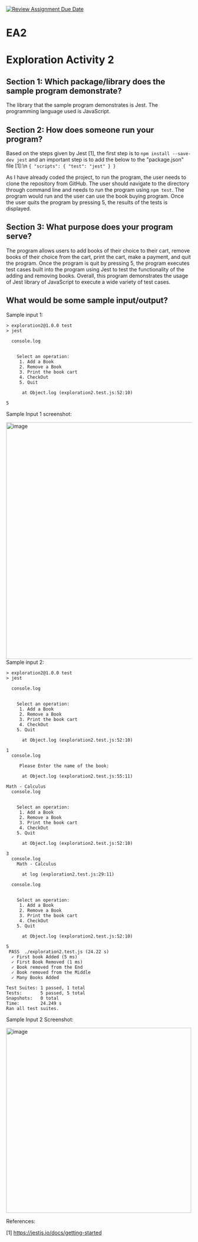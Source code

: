 [![Review Assignment Due Date](https://classroom.github.com/assets/deadline-readme-button-24ddc0f5d75046c5622901739e7c5dd533143b0c8e959d652212380cedb1ea36.svg)](https://classroom.github.com/a/RPDAFNpj)
# EA2

# Exploration Activity 2

## Section 1: Which package/library does the sample program demonstrate?
The library that the sample program demonstrates is Jest. The programming language used is JavaScript.

## Section 2: How does someone run your program?
Based on the steps given by Jest [1], the first step is to `npm install --save-dev jest` and an important step is to add the below to the "package.json" file [1]:\n
`{
  "scripts": {
    "test": "jest"
  }
}`

As I have already coded the project, to run the program, the user needs to clone the repository from GitHub. The user should navigate to the directory through command line and needs to run the program using `npm test`. The program would run and the user can use the book buying program. Once the user quits the program by pressing 5, the results of the tests is displayed.

## Section 3: What purpose does your program serve?
The program allows users to add books of their choice to their cart, remove books of their choice from the cart, print the cart, make a payment, and quit the program. Once the program is quit by pressing 5, the program executes test cases built into the program using Jest to test the functionality of the adding and removing books. Overall, this program demonstrates the usage of Jest library of JavaScript to execute a wide variety of test cases. 

## What would be some sample input/output?
Sample input 1: 
```
> exploration2@1.0.0 test
> jest

  console.log
    
    
    Select an operation: 
     1. Add a Book 
     2. Remove a Book 
     3. Print the book cart
     4. CheckOut 
     5. Quit

      at Object.log (exploration2.test.js:52:10)

5
```
Sample Input 1 screenshot:

<img width="642" alt="image" src="https://github.com/CS2613-WI24-FR01B/exploration-activity-2-invisible-wind-pavitra/assets/113079611/5c07e3da-a6d4-4f14-bfef-d885ccdbdcbb">
Sample input 2: 


```
> exploration2@1.0.0 test
> jest

  console.log
    
    
    Select an operation: 
     1. Add a Book 
     2. Remove a Book 
     3. Print the book cart
     4. CheckOut 
    5. Quit

      at Object.log (exploration2.test.js:52:10)

1
  console.log
    
     Please Enter the name of the book:

      at Object.log (exploration2.test.js:55:11)

Math - Calculus
  console.log
    
    
    Select an operation: 
     1. Add a Book 
     2. Remove a Book 
     3. Print the book cart
     4. CheckOut 
    5. Quit

      at Object.log (exploration2.test.js:52:10)

3
  console.log
    Math - Calculus

      at log (exploration2.test.js:29:11)

  console.log
    
    
    Select an operation: 
     1. Add a Book 
     2. Remove a Book 
     3. Print the book cart
     4. CheckOut 
    5. Quit

      at Object.log (exploration2.test.js:52:10)

5
 PASS  ./exploration2.test.js (24.22 s)
  ✓ First book Added (5 ms)
  ✓ First Book Removed (1 ms)
  ✓ Book removed from the End
  ✓ Book removed from the Middle
  ✓ Many Books Added

Test Suites: 1 passed, 1 total
Tests:       5 passed, 5 total
Snapshots:   0 total
Time:        24.249 s
Ran all test suites.

```


Sample Input 2 Screenshot:

<img width="502" alt="image" src="https://github.com/CS2613-WI24-FR01B/exploration-activity-2-invisible-wind-pavitra/assets/113079611/5df1226f-af96-4cd1-9a13-809d48dac327">

References:

[1] https://jestjs.io/docs/getting-started

